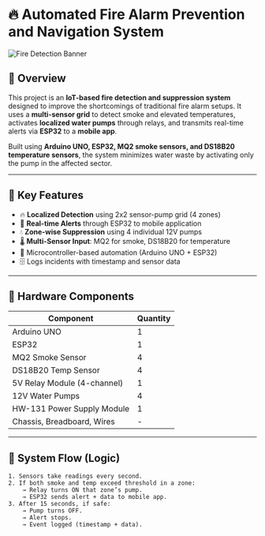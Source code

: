 # 🔥 Automated Fire Alarm Prevention and Navigation System

![Fire Detection Banner](https://via.placeholder.com/1200x400?text=Automated+Fire+Prevention+System)

## 📌 Overview
This project is an **IoT-based fire detection and suppression system** designed to improve the shortcomings of traditional fire alarm setups. It uses a **multi-sensor grid** to detect smoke and elevated temperatures, activates **localized water pumps** through relays, and transmits real-time alerts via **ESP32** to a **mobile app**.

Built using **Arduino UNO, ESP32, MQ2 smoke sensors, and DS18B20 temperature sensors**, the system minimizes water waste by activating only the pump in the affected sector.

---

## 🚨 Key Features

- 🔥 **Localized Detection** using 2x2 sensor-pump grid (4 zones)
- 📲 **Real-time Alerts** through ESP32 to mobile application
- 💧 **Zone-wise Suppression** using 4 individual 12V pumps
- 🌡️ **Multi-Sensor Input**: MQ2 for smoke, DS18B20 for temperature
- 🧠 Microcontroller-based automation (Arduino UNO + ESP32)
- 🗄️ Logs incidents with timestamp and sensor data

---

## 🔧 Hardware Components

| Component         | Quantity |
|------------------|----------|
| Arduino UNO       | 1        |
| ESP32             | 1        |
| MQ2 Smoke Sensor  | 4        |
| DS18B20 Temp Sensor | 4      |
| 5V Relay Module (4-channel) | 1 |
| 12V Water Pumps   | 4        |
| HW-131 Power Supply Module | 1 |
| Chassis, Breadboard, Wires | - |

---

## 🧩 System Flow (Logic)

```plaintext
1. Sensors take readings every second.
2. If both smoke and temp exceed threshold in a zone:
    → Relay turns ON that zone’s pump.
    → ESP32 sends alert + data to mobile app.
3. After 15 seconds, if safe:
    → Pump turns OFF.
    → Alert stops.
    → Event logged (timestamp + data).
